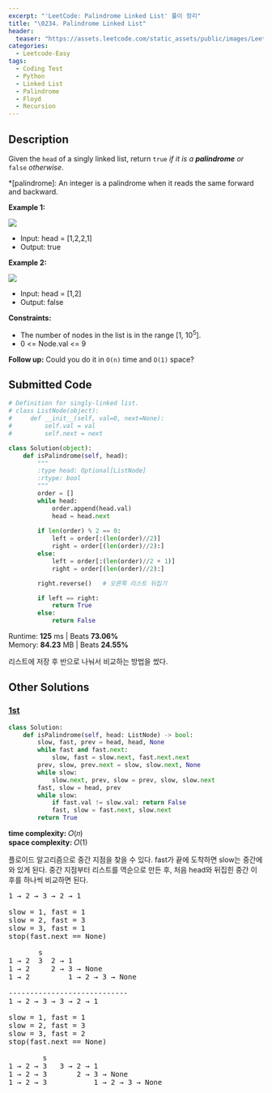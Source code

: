 ```yaml
---
excerpt: "'LeetCode: Palindrome Linked List' 풀이 정리"
title: "\0234. Palindrome Linked List"
header:
  teaser: "https://assets.leetcode.com/static_assets/public/images/LeetCode_Sharing.png"
categories:
  - Leetcode-Easy
tags:
  - Coding Test
  - Python
  - Linked List
  - Palindrome
  - Floyd
  - Recursion
---
```


## <i class="fa-solid fa-file-lines"></i> Description

Given the `head` of a singly linked list, return `true` *if it is a **palindrome** or* `false` *otherwise*.

*[palindrome]: An integer is a palindrome when it reads the same forward and backward.

**Example 1:**

![](https://assets.leetcode.com/uploads/2021/03/03/pal1linked-list.jpg)
- Input: head = [1,2,2,1]
- Output: true

**Example 2:**

![](https://assets.leetcode.com/uploads/2021/03/03/pal2linked-list.jpg)
- Input: head = [1,2]
- Output: false

**Constraints:**

- The number of nodes in the list is in the range [1, 10<sup>5</sup>].
- 0 <= Node.val <= 9

**Follow up:** Could you do it in `O(n)` time and `O(1)` space?

## <i class="fa-solid fa-cloud-arrow-up"></i> Submitted Code

```python
# Definition for singly-linked list.
# class ListNode(object):
#     def __init__(self, val=0, next=None):
#         self.val = val
#         self.next = next

class Solution(object):
    def isPalindrome(self, head):
        """
        :type head: Optional[ListNode]
        :rtype: bool
        """
        order = []
        while head:
            order.append(head.val)
            head = head.next
        
        if len(order) % 2 == 0:
            left = order[:(len(order)//2)]
            right = order[(len(order)//2):]
        else:
            left = order[:(len(order)//2 + 1)]
            right = order[(len(order)//2):]

        right.reverse()   # 오른쪽 리스트 뒤집기

        if left == right:
            return True
        else:
            return False
```
<i class="fa-solid fa-clock"></i> Runtime: **125** ms \| Beats **73.06%**    
<i class="fa-solid fa-memory"></i> Memory: **84.23** MB \| Beats **24.55%**

리스트에 저장 후 반으로 나눠서 비교하는 방법을 썼다.

## <i class="fa-solid fa-flask"></i> Other Solutions

### <a href="https://leetcode.com/problems/palindrome-linked-list/solutions/1137027/js-python-java-c-easy-floyds-reversal-so-pv1b/" target="_blank">1st</a>

```python
class Solution:
    def isPalindrome(self, head: ListNode) -> bool:
        slow, fast, prev = head, head, None
        while fast and fast.next:
            slow, fast = slow.next, fast.next.next
        prev, slow, prev.next = slow, slow.next, None
        while slow:
            slow.next, prev, slow = prev, slow, slow.next
        fast, slow = head, prev
        while slow:
            if fast.val != slow.val: return False
            fast, slow = fast.next, slow.next
        return True
```
<i class="fa-solid fa-clock"></i> **time complexity:** 𝑂(𝑛)    
<i class="fa-solid fa-memory"></i> **space complexity:** 𝑂(1)           

플로이드 알고리즘으로 중간 지점을 찾을 수 있다. fast가 끝에 도착하면 slow는 중간에 와 있게 된다. 중간 지점부터 리스트를 역순으로 만든 후, 처음 head와 뒤집힌 중간 이후를 하나씩 비교하면 된다.

<pre>
1 → 2 → 3 → 2 → 1

slow = 1, fast = 1
slow = 2, fast = 3
slow = 3, fast = 1
stop(fast.next == None)

       s
1 → 2  3  2 → 1
1 → 2     2 → 3 → None
1 → 2         1 → 2 → 3 → None

----------------------------
1 → 2 → 3 → 3 → 2 → 1

slow = 1, fast = 1
slow = 2, fast = 3
slow = 3, fast = 2
stop(fast.next == None)

        s
1 → 2 → 3   3 → 2 → 1
1 → 2 → 3       2 → 3 → None
1 → 2 → 3           1 → 2 → 3 → None
</pre>